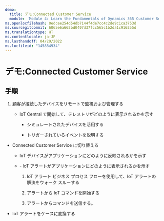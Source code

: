```yaml
---
demo:
  title: デモ:Connected Customer Service
  module: 'Module 4: Learn the Fundamentals of Dynamics 365 Customer Service'
ms.openlocfilehash: 0edcee254d54db7144f4de7cc4c2de9c1ca3753d
ms.sourcegitcommit: 6065e6a662bd0407d37fcc565c1b2da1c916255d
ms.translationtype: HT
ms.contentlocale: ja-JP
ms.lasthandoff: 04/29/2022
ms.locfileid: "145884934"
---
```

# <a name="demo-connected-customer-service"></a>デモ:Connected Customer Service

## <a name="instructions"></a>手順

1. 顧客が接続したデバイスをリモートで監視および管理する

    - IoT Central で開始して、テレメトリがどのように表示されるかを示す

        - シミュレートされたデバイスを活用する

        - トリガーされているイベントを説明する

- Connected Customer Service に切り替える 

    - IoT デバイスがアプリケーションにどのように反映されるかを示す

    - \- IoT アラートがアプリケーションにどのように表示されるかを示す

        1. IoT アラート ビジネス プロセス フローを使用して、IoT アラートの解決をウォーク スルーする

        2. アラートから IoT コマンドを開始する

        3. アラートからコマンドを送信する。 

- IoT アラートをケースに変換する

